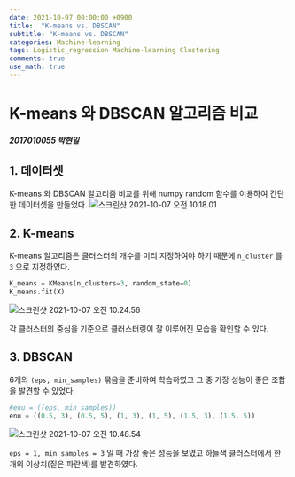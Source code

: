 ```yaml
---
date: 2021-10-07 00:00:00 +0900
title:  "K-means vs. DBSCAN"
subtitle: "K-means vs. DBSCAN"
categories: Machine-learning
tags: Logistic_regression Machine-learning Clustering
comments: true
use_math: true
---
```

# K-means 와 DBSCAN 알고리즘 비교
##### 2017010055 박현일

## 1. 데이터셋
K-means 와 DBSCAN 알고리즘 비교를 위해 numpy random 함수를 이용하여 간단한 데이터셋을 만들었다.
![스크린샷 2021-10-07 오전 10.18.01](/assets/스크린샷%202021-10-07%20오전%2010.18.01.png)

## 2. K-means
K-means 알고리즘은 클러스터의 개수를 미리 지정하여야 하기 때문에 `n_cluster` 를 `3` 으로 지정하였다.
```python
K_means = KMeans(n_clusters=3, random_state=0)
K_means.fit(X)
```
![스크린샷 2021-10-07 오전 10.24.56](/assets/스크린샷%202021-10-07%20오전%2010.24.56.png)

각 클러스터의 중심을 기준으로 클러스터링이 잘 이루어진 모습을 확인할 수 있다.

## 3. DBSCAN
6개의 `(eps, min_samples)` 묶음을 준비하여 학습하였고 그 중 가장 성능이 좋은 조합을 발견할 수 있었다.

```python
#enu = ((eps, min_samples))
enu = ((0.5, 3), (0.5, 5), (1, 3), (1, 5), (1.5, 3), (1.5, 5))
```
![스크린샷 2021-10-07 오전 10.48.54](/assets/스크린샷%202021-10-07%20오전%2010.48.54.png)

`eps = 1, min_samples = 3` 일 때 가장 좋은 성능을 보였고 하늘색 클러스터에서 한 개의 이상치(짙은 파란색)를 발견하였다.
